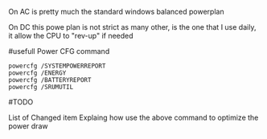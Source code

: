 On AC is pretty much the standard windows balanced powerplan

On DC 
this powe plan is not strict as many other, is the one that I use daily, it allow the CPU to "rev-up" if needed

#usefull Power CFG command

    powercfg /SYSTEMPOWERREPORT
    powercfg /ENERGY
    powercfg /BATTERYREPORT
    powercfg /SRUMUTIL

#TODO

List of Changed item
Explaing how use the above command to optimize the power draw
